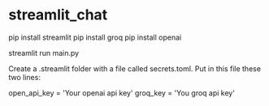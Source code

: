# streamlit_chat

pip install streamlit
pip install groq
pip install openai

streamlit run main.py

Create a .streamlit folder with a file called secrets.toml. Put in this file these two lines:

open_api_key = 'Your openai api key'
groq_key = 'You groq api key'
